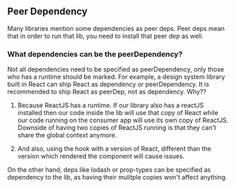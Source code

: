 ## Peer Dependency

Many libraries mention some dependencies as peer deps. Peer deps mean that in order to run that lib, 
you need to install that peer dep as well.

### What dependencies can be the peerDependency?

Not all dependencies need to be specified as peerDependency, only those who has a runtime should be marked.
For example, a design system library built in React can ship React as dependency or peerDependency.
It is recommended to ship React as peerDep, not as dependency. Why??

1. Because ReactJS has a runtime. If our library also has a reactJS installed then our code inside the lib 
will use that copy of React while our code running on the consumer app will use its own copy of ReactJS. 
Downside of having two copies of ReactJS running is that they can't share the global context anymore.

2. And also, using the hook with a version of React, different than the version which rendered the component will cause
issues.


On the other hand, deps like lodash or prop-types can be specified as dependency to the lib, as having their
mulitple copies won't affect anything.
